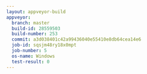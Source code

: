 ```yaml
---
layout: appveyor-build
appveyor:
  branch: master
  build-id: 28559503
  build-number: 253
  commit: a3d038401c42a99436040e55410e8db64cea14e6
  job-id: sqsjm48ry18x0mpt
  job-number: 5
  os-name: Windows
  test-result: 0
---
```

